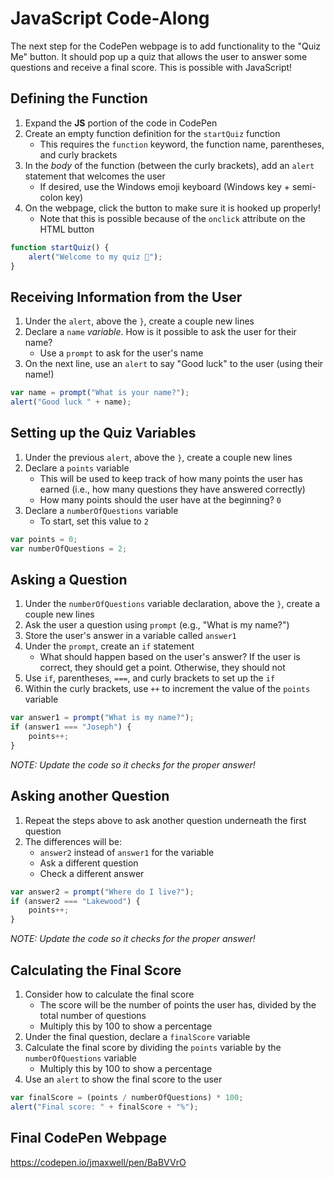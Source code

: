 # JavaScript Code-Along
The next step for the CodePen webpage is to add functionality to the "Quiz Me" button. It should pop up a quiz that allows the user to answer some questions and receive a final score. This is possible with JavaScript!

## Defining the Function
1. Expand the **JS** portion of the code in CodePen
1. Create an empty function definition for the `startQuiz` function
    - This requires the `function` keyword, the function name, parentheses, and curly brackets
1. In the _body_ of the function (between the curly brackets), add an `alert` statement that welcomes the user
    - If desired, use the Windows emoji keyboard (Windows key + semi-colon key)
1. On the webpage, click the button to make sure it is hooked up properly!
    - Note that this is possible because of the `onclick` attribute on the HTML button

```js
function startQuiz() {
    alert("Welcome to my quiz 🙂");
}
```

## Receiving Information from the User
1. Under the `alert`, above the `}`, create a couple new lines
1. Declare a `name` _variable_. How is it possible to ask the user for their name?
    - Use a `prompt` to ask for the user's name
1. On the next line, use an `alert` to say "Good luck" to the user (using their name!)

```js
var name = prompt("What is your name?");
alert("Good luck " + name);
```

## Setting up the Quiz Variables
1. Under the previous `alert`, above the `}`, create a couple new lines
1. Declare a `points` variable
    - This will be used to keep track of how many points the user has earned (i.e., how many questions they have answered correctly)
    - How many points should the user have at the beginning? `0`
1. Declare a `numberOfQuestions` variable
    - To start, set this value to `2`

```js
var points = 0;
var numberOfQuestions = 2;
```

## Asking a Question
1. Under the `numberOfQuestions` variable declaration, above the `}`, create a couple new lines
1. Ask the user a question using `prompt` (e.g., "What is my name?")
1. Store the user's answer in a variable called `answer1`
1. Under the `prompt`, create an `if` statement
    - What should happen based on the user's answer? If the user is correct, they should get a point. Otherwise, they should not
1. Use `if`, parentheses, `===`, and curly brackets to set up the `if`
1. Within the curly brackets, use `++` to increment the value of the `points` variable

```js
var answer1 = prompt("What is my name?");
if (answer1 === "Joseph") {
    points++;
}
```

_NOTE: Update the code so it checks for the proper answer!_

## Asking another Question
1. Repeat the steps above to ask another question underneath the first question
1. The differences will be:
    - `answer2` instead of `answer1` for the variable
    - Ask a different question
    - Check a different answer

```js
var answer2 = prompt("Where do I live?");
if (answer2 === "Lakewood") {
    points++;
}
```

_NOTE: Update the code so it checks for the proper answer!_

## Calculating the Final Score
1. Consider how to calculate the final score
    - The score will be the number of points the user has, divided by the total number of questions
    - Multiply this by 100 to show a percentage
1. Under the final question, declare a `finalScore` variable
1. Calculate the final score by dividing the `points` variable by the `numberOfQuestions` variable
    - Multiply this by 100 to show a percentage
1. Use an `alert` to show the final score to the user

```js
var finalScore = (points / numberOfQuestions) * 100;
alert("Final score: " + finalScore + "%");
```

## Final CodePen Webpage
https://codepen.io/jmaxwell/pen/BaBVVrO